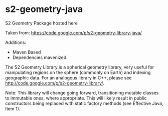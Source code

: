 s2-geometry-java
================

S2 Geometry Package hosted here

Taken from: https://code.google.com/p/s2-geometry-library-java/

Additions:
* Maven Based
* Dependencies mavenized

The S2 Geometry Library is a spherical geometry library, very useful for manipulating regions on the sphere (commonly on Earth) and indexing geographic data. For an analogous library in C++, please see http://code.google.com/p/s2-geometry-library/.

Note: This library will change going forward, transitioning mutable classes to immutable ones, where appropriate. This will likely result in public constructors being replaced with static factory methods (see Effective Java, Item 1).
